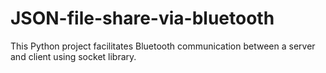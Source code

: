# JSON-file-share-via-bluetooth
This Python project facilitates Bluetooth communication between a server and client using socket library.
